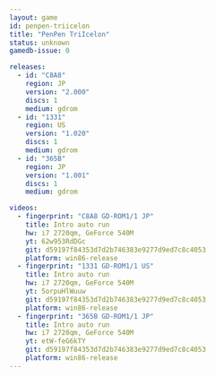 ```yaml
---
layout: game
id: penpen-triicelon
title: "PenPen TriIcelon"
status: unknown
gamedb-issue: 0

releases:
  - id: "C8A8"
    region: JP
    version: "2.000"
    discs: 1
    medium: gdrom
  - id: "1331"
    region: US
    version: "1.020"
    discs: 1
    medium: gdrom
  - id: "365B"
    region: JP
    version: "1.001"
    discs: 1
    medium: gdrom

videos:
  - fingerprint: "C8A8 GD-ROM1/1 JP"
    title: Intro auto run
    hw: i7 2720qm, GeForce 540M
    yt: 62w953RdDGc
    git: d59197f84353d7d2b746383e9277d9ed7c8c4053
    platform: win86-release
  - fingerprint: "1331 GD-ROM1/1 US"
    title: Intro auto run
    hw: i7 2720qm, GeForce 540M
    yt: 5orpuHlWuuw
    git: d59197f84353d7d2b746383e9277d9ed7c8c4053
    platform: win86-release
  - fingerprint: "365B GD-ROM1/1 JP"
    title: Intro auto run
    hw: i7 2720qm, GeForce 540M
    yt: etW-feG6kTY
    git: d59197f84353d7d2b746383e9277d9ed7c8c4053
    platform: win86-release
---
```

